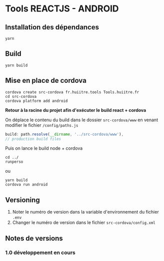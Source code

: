 # Tools REACTJS - ANDROID

## Installation des dépendances
```console
yarn
```

## Build 
```console
yarn build
```

## Mise en place de cordova
```console
cordova create src-cordova fr.huiitre.tools Tools.huiitre.fr
cd src-cordova
cordova platform add android
```
**Retour à la racine du projet afin d'exécuter le build react + cordova**

On déplace le contenu du build dans le dossier `src-cordova/www` en venant modifier le fichier `/config/paths.js`

```javascript
build: path.resolve(__dirname, '../src-cordova/www'),
// production build files
```
Puis on lance le build node + cordova
```console
cd ../
runperso
```
ou
```console
yarn build
cordova run android
```

## Versioning
1. Noter le numéro de version dans la variable d'environnement du fichier `.env`
2. Changer le numéro de version dans le fichier `src-cordova/config.xml`

## Notes de versions
### 1.0 développement en cours
